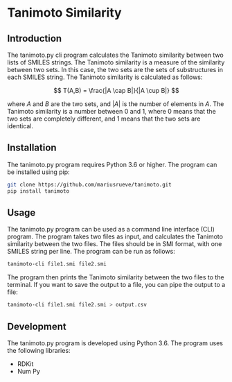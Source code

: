 # Tanimoto Similarity

## Introduction

The tanimoto.py cli program calculates the Tanimoto similarity between two lists of SMILES strings. The Tanimoto similarity is a measure of the similarity between two sets. In this case, the two sets are the sets of substructures in each SMILES string. The Tanimoto similarity is calculated as follows:

$$
T(A,B) = \frac{|A \cap B|}{|A \cup B|}
$$

where $A$ and $B$ are the two sets, and $|A|$ is the number of elements in $A$. The Tanimoto similarity is a number between 0 and 1, where 0 means that the two sets are completely different, and 1 means that the two sets are identical.

## Installation

The tanimoto.py program requires Python 3.6 or higher. The program can be installed using pip:

```bash
git clone https://github.com/mariusrueve/tanimoto.git
pip install tanimoto
```

## Usage

The tanimoto.py program can be used as a command line interface (CLI) program. The program takes two files as input, and calculates the Tanimoto similarity between the two files. The files should be in SMI format, with one SMILES string per line. The program can be run as follows:

```bash
tanimoto-cli file1.smi file2.smi
```

The program then prints the Tanimoto similarity between the two files to the terminal. If you want to save the output to a file, you can pipe the output to a file:

```bash
tanimoto-cli file1.smi file2.smi > output.csv
```


## Development

The tanimoto.py program is developed using Python 3.6. The program uses the following libraries:

- RDKit
- Num Py

